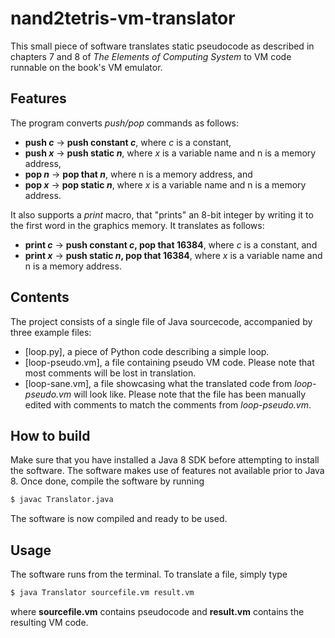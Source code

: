 # nand2tetris-vm-translator
This small piece of software translates static pseudocode as described in chapters 7 and 8 of *The Elements of Computing System* to VM code runnable on the book's VM emulator.

## Features

The program converts *push/pop* commands as follows:

* **push *c*** -> **push constant *c***, where *c* is a constant,
* **push *x*** -> **push static *n***, where *x* is a variable name and n is a memory address,
* **pop *n*** -> **pop that *n***, where n is a memory address, and
* **pop *x*** -> **pop static *n***, where *x* is a variable name and n is a memory address.

It also supports a *print* macro, that "prints" an 8-bit integer by writing it to the first word in the graphics memory. It translates as follows:

* **print *c*** -> **push constant *c*, pop that 16384**, where *c* is a constant, and
* **print *x*** -> **push static *n*, pop that 16384**, where *x* is a variable name and n is a memory address.

## Contents

The project consists of a single file of Java sourcecode, accompanied by three example files:

* [loop.py], a piece of Python code describing a simple loop.
* [loop-pseudo.vm], a file containing pseudo VM code. Please note that most comments will be lost in translation.
* [loop-sane.vm], a file showcasing what the translated code from *loop-pseudo.vm* will look like. Please note that the file has been manually edited with comments to match the comments from *loop-pseudo.vm*.

## How to build

Make sure that you have installed a Java 8 SDK before attempting to install the software. The software makes use of features not available prior to Java 8. Once done, compile the software by running


```bash
$ javac Translator.java
```

The software is now compiled and ready to be used.

## Usage

The software runs from the terminal. To translate a file, simply type

```bash
$ java Translator sourcefile.vm result.vm
```

where **sourcefile.vm** contains pseudocode and **result.vm** contains the resulting VM code.
